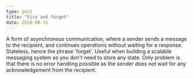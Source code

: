 ```yaml
---
type: post
title: "Fire and forget"
date: 2018-08-31
---
```


A form of asynchronous communication, where a sender sends a message to the recipient,
and continues operations without waiting for a response.
Stateless, hence the phrase 'forget'.
Useful when building a scalable messaging system as you don't need to store any state.
Only problem is that there is no error handling possible as the sender does not
wait for any acknowledgement from the recipient.

